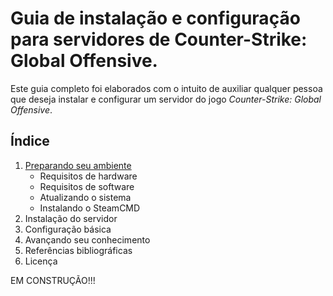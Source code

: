 # Guia de instalação e configuração para servidores de Counter-Strike: Global Offensive.

Este guia completo foi elaborados com o intuito de auxiliar qualquer pessoa que deseja instalar e configurar um servidor do jogo *Counter-Strike: Global Offensive*.

## Índice

1. [Preparando seu ambiente](https://github.com/irvinglucas/csgo-server-guide/blob/master/environment.md)
    - Requisitos de hardware
    - Requisitos de software
    - Atualizando o sistema
    - Instalando o SteamCMD
2. Instalação do servidor
3. Configuração básica
4. Avançando seu conhecimento
5. Referências bibliográficas
6. Licença

EM CONSTRUÇÃO!!!
